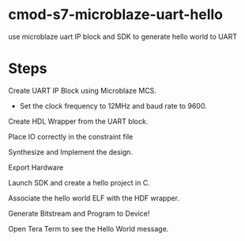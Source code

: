 # cmod-s7-microblaze-uart-hello
use microblaze uart IP block and SDK to generate hello world to UART

# Steps
Create UART IP Block using Microblaze MCS.
- Set the clock frequency to 12MHz and baud rate to 9600.

Create HDL Wrapper from the UART block.

Place IO correctly in the constraint file

Synthesize and Implement the design.

Export Hardware

Launch SDK and create a hello project in C.

Associate the hello world ELF with the HDF wrapper.

Generate Bitstream and Program to Device!

Open Tera Term to see the Hello World message.
